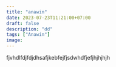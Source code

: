 ```yaml
---
title: "anawin"
date: 2023-07-23T11:21:00+07:00
draft: false
description: "dd"
tags: ["Anawin"]
image:
---
```


fjvhdlfdjfdjdhsafjkebfejfjsdwhdfjefjhjhjhjh